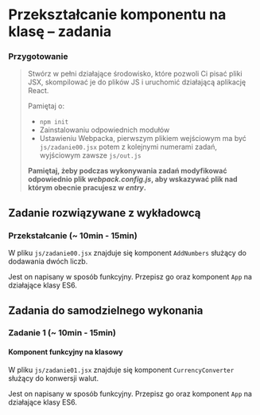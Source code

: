# Przekształcanie komponentu na klasę &ndash; zadania

### Przygotowanie

> Stwórz w pełni działające środowisko, które pozwoli Ci pisać pliki JSX, skompilować je do plików JS i uruchomić działającą aplikację React.
> 
> Pamiętaj o:
> - ```npm init```
> - Zainstalowaniu odpowiednich modułów
> - Ustawieniu Webpacka, pierwszym plikiem wejściowym ma być `js/zadanie00.jsx` potem z kolejnymi numerami zadań, wyjściowym zawsze `js/out.js`
>
> **Pamiętaj, żeby podczas wykonywania zadań modyfikować odpowiednio plik _webpack.config.js_, aby wskazywać plik nad którym obecnie pracujesz w _entry_.**

## Zadanie rozwiązywane z wykładowcą

### Przekstałcanie  (~ 10min - 15min)

W pliku `js/zadanie00.jsx` znajduje się komponent `AddNumbers` służący do dodawania dwóch liczb.

Jest on napisany w sposób funkcyjny. Przepisz go oraz komponent `App` na działające klasy ES6. 

## Zadania do samodzielnego wykonania

### Zadanie 1 (~ 10min - 15min)
#### Komponent funkcyjny na klasowy 

W pliku `js/zadanie01.jsx` znajduje się komponent `CurrencyConverter` służący do konwersji walut.

Jest on napisany w sposób funkcyjny. Przepisz go oraz komponent `App` na działające klasy ES6. 
